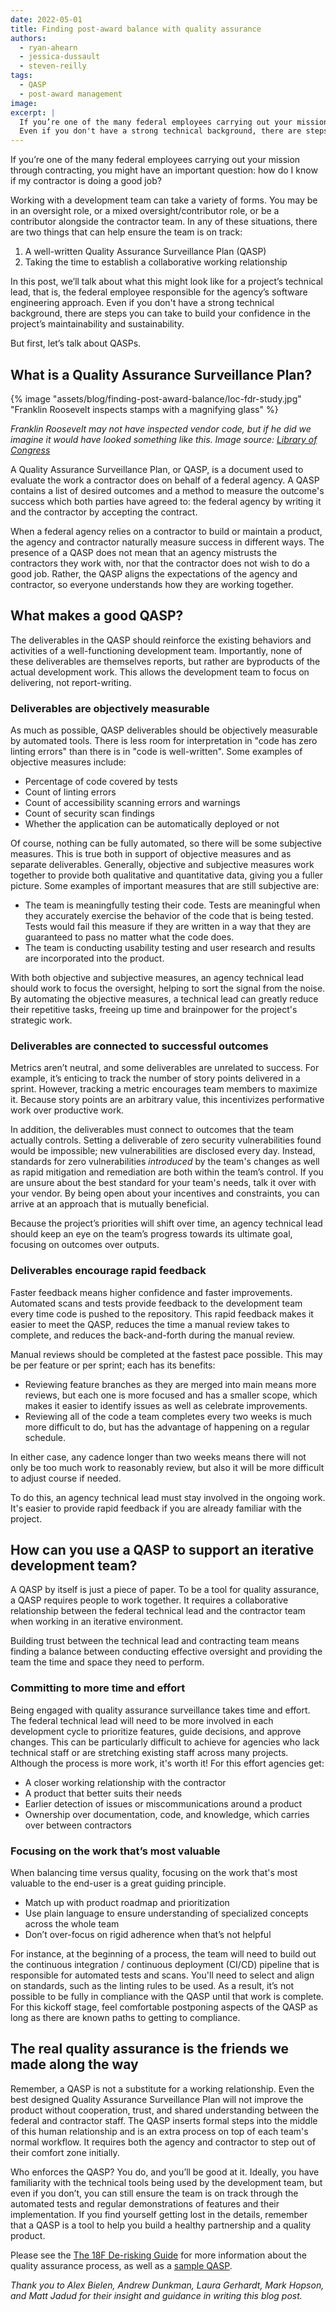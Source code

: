 ```yaml
---
date: 2022-05-01
title: Finding post-award balance with quality assurance
authors:
  - ryan-ahearn
  - jessica-dussault
  - steven-reilly
tags:
  - QASP
  - post-award management
image:
excerpt: |
  If you’re one of the many federal employees carrying out your mission through contracting, you might have an important question: how do I know if my contractor is doing a good job?
  Even if you don't have a strong technical background, there are steps you can take to build your confidence in the project’s maintainability and sustainability.
---
```


If you’re one of the many federal employees carrying out your mission through contracting, you might have an important question: how do I know if my contractor is doing a good job?

Working with a development team can take a variety of forms. You may be in an oversight role, or a mixed oversight/contributor role, or be a contributor alongside the contractor team. In any of these situations, there are two things that can help ensure the team is on track:

1. A well-written Quality Assurance Surveillance Plan (QASP)
1. Taking the time to establish a collaborative working relationship

In this post, we’ll talk about what this might look like for a project’s technical lead, that is, the federal employee responsible for the agency’s software engineering approach. Even if you don't have a strong technical background, there are steps you can take to build your confidence in the project’s maintainability and sustainability.

But first, let’s talk about QASPs.

## What is a Quality Assurance Surveillance Plan?

{% image "assets/blog/finding-post-award-balance/loc-fdr-study.jpg" "Franklin Roosevelt inspects stamps with a magnifying glass" %}
<figcaption><em>Franklin Roosevelt may not have inspected vendor code, but if he did we imagine it would have looked something like this. Image source: <a href="https://www.loc.gov/resource/hec.40758/" rel="noreferrer" target="_blank">Library of Congress</a></em></figcaption>

A Quality Assurance Surveillance Plan, or QASP, is a document used to evaluate the work a contractor does on behalf of a federal agency. A QASP contains a list of desired outcomes and a method to measure the outcome's success which both parties have agreed to: the federal agency by writing it and the contractor by accepting the contract.

When a federal agency relies on a contractor to build or maintain a product, the agency and contractor naturally measure success in different ways. The presence of a QASP does not mean that an agency mistrusts the contractors they work with, nor that the contractor does not wish to do a good job. Rather, the QASP aligns the expectations of the agency and contractor, so everyone understands how they are working together.

## What makes a good QASP?

The deliverables in the QASP should reinforce the existing behaviors and activities of a well-functioning development team. Importantly, none of these deliverables are themselves reports, but rather are byproducts of the actual development work. This allows the development team to focus on delivering, not report-writing.

### Deliverables are objectively measurable

As much as possible, QASP deliverables should be objectively measurable by automated tools. There is less room for interpretation in "code has zero linting errors" than there is in "code is well-written". Some examples of objective measures include:

- Percentage of code covered by tests
- Count of linting errors
- Count of accessibility scanning errors and warnings
- Count of security scan findings
- Whether the application can be automatically deployed or not

Of course, nothing can be fully automated, so there will be some subjective measures. This is true both in support of objective measures and as separate deliverables. Generally, objective and subjective measures work together to provide both qualitative and quantitative data, giving you a fuller picture. Some examples of important measures that are still subjective are:

- The team is meaningfully testing their code. Tests are meaningful when they accurately exercise the behavior of the code that is being tested. Tests would fail this measure if they are written in a way that they are guaranteed to pass no matter what the code does.
- The team is conducting usability testing and user research and results are incorporated into the product.

With both objective and subjective measures, an agency technical lead should work to focus the oversight, helping to sort the signal from the noise. By automating the objective measures, a technical lead can greatly reduce their repetitive tasks, freeing up time and brainpower for the project's strategic work.

### Deliverables are connected to successful outcomes

Metrics aren’t neutral, and some deliverables are unrelated to success. For example, it’s enticing to track the number of story points delivered in a sprint. However, tracking a metric encourages team members to maximize it. Because story points are an arbitrary value, this incentivizes performative work over productive work.

In addition, the deliverables must connect to outcomes that the team actually controls. Setting a deliverable of zero security vulnerabilities found would be impossible; new vulnerabilities are disclosed every day. Instead, standards for zero vulnerabilities _introduced_ by the team's changes as well as rapid mitigation and remediation are both within the team’s control. If you are unsure about the best standard for your team's needs, talk it over with your vendor. By being open about your incentives and constraints, you can arrive at an approach that is mutually beneficial.

Because the project’s priorities will shift over time, an agency technical lead should keep an eye on the team’s progress towards its ultimate goal, focusing on outcomes over outputs.

### Deliverables encourage rapid feedback

Faster feedback means higher confidence and faster improvements. Automated scans and tests provide feedback to the development team every time code is pushed to the repository. This rapid feedback makes it easier to meet the QASP, reduces the time a manual review takes to complete, and reduces the back-and-forth during the manual review.

Manual reviews should be completed at the fastest pace possible. This may be per feature or per sprint; each has its benefits:

- Reviewing feature branches as they are merged into main means more reviews, but each one is more focused and has a smaller scope, which makes it easier to identify issues as well as celebrate improvements.
- Reviewing all of the code a team completes every two weeks is much more difficult to do, but has the advantage of happening on a regular schedule.

In either case, any cadence longer than two weeks means there will not only be too much work to reasonably review, but also it will be more difficult to adjust course if needed.

To do this, an agency technical lead must stay involved in the ongoing work. It's easier to provide rapid feedback if you are already familiar with the project.

## How can you use a QASP to support an iterative development team?

A QASP by itself is just a piece of paper. To be a tool for quality assurance, a QASP requires people to work together. It requires a collaborative relationship between the federal technical lead and the contractor team when working in an iterative environment.

Building trust between the technical lead and contracting team means finding a balance between conducting effective oversight and providing the team the time and space they need to perform.

### Committing to more time and effort

Being engaged with quality assurance surveillance takes time and effort. The federal technical lead will need to be more involved in each development cycle to prioritize features, guide decisions, and approve changes. This can be particularly difficult to achieve for agencies who lack technical staff or are stretching existing staff across many projects. Although the process is more work, it's worth it! For this effort agencies get:

- A closer working relationship with the contractor
- A product that better suits their needs
- Earlier detection of issues or miscommunications around a product
- Ownership over documentation, code, and knowledge, which carries over between contractors

### Focusing on the work that’s most valuable

When balancing time versus quality, focusing on the work that's most valuable to the end-user is a great guiding principle.

- Match up with product roadmap and prioritization
- Use plain language to ensure understanding of specialized concepts across the whole team
- Don’t over-focus on rigid adherence when that’s not helpful

For instance, at the beginning of a process, the team will need to build out the continuous integration / continuous deployment (CI/CD) pipeline that is responsible for automated tests and scans. You'll need to select and align on standards, such as the linting rules to be used. As a result, it’s not possible to be fully in compliance with the QASP until that work is complete. For this kickoff stage, feel comfortable postponing aspects of the QASP as long as there are known paths to getting to compliance.

## The real quality assurance is the friends we made along the way

Remember, a QASP is not a substitute for a working relationship. Even the best designed Quality Assurance Surveillance Plan will not improve the product without  cooperation, trust, and shared understanding between the federal and contractor staff. The QASP inserts formal steps into the middle of this human relationship and is an extra process on top of each team's normal workflow. It requires both the agency and contractor to step out of their comfort zone initially.

Who enforces the QASP? You do, and you’ll be good at it. Ideally, you have familiarity with the technical tools being used by the development team, but even if you don’t, you can still ensure the team is on track through the automated tests and regular demonstrations of features and their implementation. If you find yourself getting lost in the details, remember that a QASP is a tool to help you build a healthy partnership and a quality product.

Please see the [The 18F De-risking Guide](https://derisking-guide.18f.gov/federal-field-guide/doing-the-work/#monitor-conformance-with-the-qasp-at-the-end-of-every-sprint) for more information about the quality assurance process, as well as a [sample QASP](https://derisking-guide.18f.gov/qasp/).

_Thank you to Alex Bielen, Andrew Dunkman, Laura Gerhardt, Mark Hopson, and Matt Jadud for their insight and guidance in writing this blog post._
